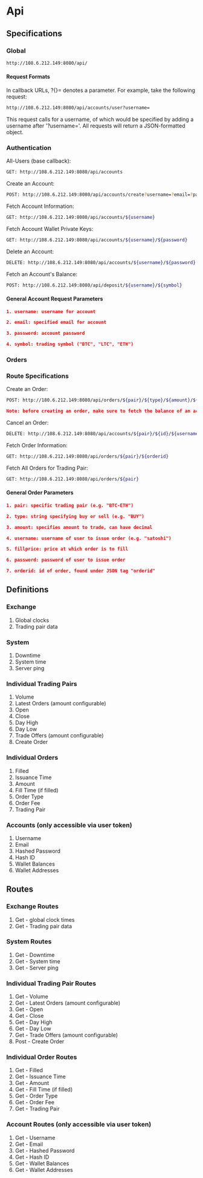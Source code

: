 # Api

## Specifications

### Global

```BASH
http://108.6.212.149:8080/api/
```

#### Request Formats

In callback URLs, ?{}= denotes a parameter. For example, take the following request:

```BASH
http://108.6.212.149:8080/api/accounts/user?username=
```

This request calls for a username, of which would be specified by adding a username after '?username='. All requests will return a JSON-formatted object.

### Authentication

All-Users (base callback):

```BASH
GET: http://108.6.212.149:8080/api/accounts
```

Create an Account:

```BASH
POST: http://108.6.212.149:8080/api/accounts/create?username=?email=?password=
```

Fetch Account Information:

```BASH
GET: http://108.6.212.149:8080/api/accounts/${username}
```

Fetch Account Wallet Private Keys:

```BASH
GET: http://108.6.212.149:8080/api/accounts/${username}/${password}
```

Delete an Account:

```BASH
DELETE: http://108.6.212.149:8080/api/accounts/${username}/${password}
```

Fetch an Account's Balance:

```BASH
POST: http://108.6.212.149:8080/api/deposit/${username}/${symbol}
```

#### General Account Request Parameters

```JSON
1. username: username for account
```

```JSON
2. email: specified email for account
```

```JSON
3. password: account password
```

```JSON
4. symbol: trading symbol ("BTC", "LTC", "ETH")
```

### Orders

### Route Specifications

Create an Order:

```BASH
POST: http://180.6.212.149:8080/api/orders/${pair}/${type}/${amount}/${fillprice}/${username}/${password}
```

```JSON
Note: before creating an order, make sure to fetch the balance of an account
```

Cancel an Order:

```BASH
DELETE: http://108.6.212.149:8080/api/accounts/${pair}/${id}/${username}/${password}
```

Fetch Order Information:

```BASH
GET: http://108.6.212.149:8080/api/orders/${pair}/${orderid}
```

Fetch All Orders for Trading Pair:

```BASH
GET: http://108.6.212.149:8080/api/orders/${pair}
```

#### General Order Parameters

```JSON
1. pair: specific trading pair (e.g. "BTC-ETH")
```

```JSON
2. type: string specifying buy or sell (e.g. "BUY")
```

```JSON
3. amount: specifies amount to trade, can have decimal
```

```JSON
4. username: username of user to issue order (e.g. "satoshi")
```

```JSON
5. fillprice: price at which order is to fill
```

```JSON
6. password: password of user to issue order
```

```JSON
7. orderid: id of order, found under JSON tag "orderid"
```

## Definitions

### Exchange

1. Global clocks
2. Trading pair data

### System

1. Downtime
2. System time
3. Server ping

### Individual Trading Pairs

1. Volume
2. Latest Orders (amount configurable)
3. Open
4. Close
5. Day High
6. Day Low
7. Trade Offers (amount configurable)
8. Create Order

### Individual Orders

1. Filled
2. Issuance Time
3. Amount
4. Fill Time (if filled)
5. Order Type
6. Order Fee
7. Trading Pair

### Accounts (only accessible via user token)

1. Username
2. Email
3. Hashed Password
4. Hash ID
5. Wallet Balances
6. Wallet Addresses

## Routes

### Exchange Routes

1. Get - global clock times
2. Get - Trading pair data

### System Routes

1. Get - Downtime
2. Get - System time
3. Get - Server ping

### Individual Trading Pair Routes

1. Get - Volume
2. Get - Latest Orders (amount configurable)
3. Get - Open
4. Get - Close
5. Get - Day High
6. Get - Day Low
7. Get - Trade Offers (amount configurable)
8. Post - Create Order

### Individual Order Routes

1. Get - Filled
2. Get - Issuance Time
3. Get - Amount
4. Get - Fill Time (if filled)
5. Get - Order Type
6. Get - Order Fee
7. Get - Trading Pair

### Account Routes (only accessible via user token)

1. Get - Username
2. Get - Email
3. Get - Hashed Password
4. Get - Hash ID
5. Get - Wallet Balances
6. Get - Wallet Addresses
